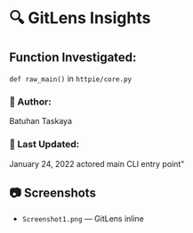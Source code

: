 # 🔍 GitLens Insights

## Function Investigated:
`def raw_main()` in `httpie/core.py`

### 👤 Author:
Batuhan Taskaya

### 📅 Last Updated:
January 24, 2022
actored main CLI entry point"

## 📷 Screenshots
- `Screenshot1.png` — GitLens inline
